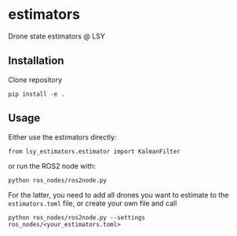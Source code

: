 # estimators
Drone state estimators @ LSY


## Installation
Clone repository

`pip install -e .`

## Usage
Either use the estimators directly:

`from lsy_estimators.estimator import KalmanFilter`

or run the ROS2 node with:

`python ros_nodes/ros2node.py`

For the latter, you need to add all drones you want to estimate to the `estimators.toml` file, or create your own file and call

`python ros_nodes/ros2node.py --settings ros_nodes/<your_estimators.toml>`
